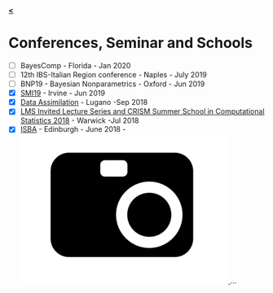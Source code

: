 [**<**](/index)

# Conferences, Seminar and Schools

- [ ] BayesComp - Florida - Jan 2020
- [ ] 12th IBS-Italian Region conference - Naples - July 2019
- [ ] BNP19 - Bayesian Nonparametrics - Oxford - Jun 2019
- [x] [SMI19](/pages/SMI19) - Irvine - Jun 2019
- [x] [Data Assimilation](/pages/lug) - Lugano -Sep 2018
- [x] [LMS Invited Lecture Series and CRISM Summer School in Computational Statistics 2018](/pages/Warwick18) - Warwick -Jul 2018
- [x] [ISBA](https://bayesian.org/isba2018/) - Edinburgh - June 2018 - [ ![|20x20](/images/cam.png) ](/pages/isba)
...
